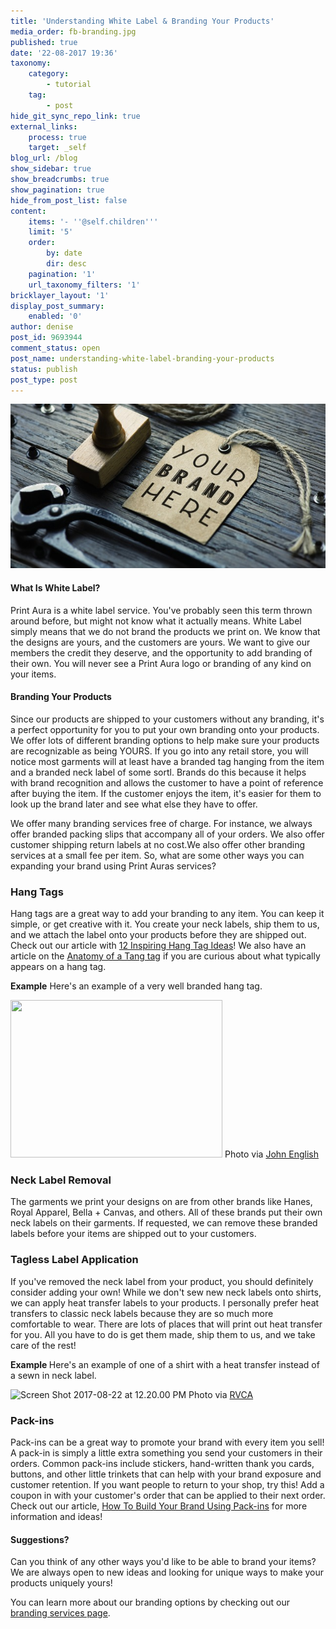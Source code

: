 ```yaml
---
title: 'Understanding White Label & Branding Your Products'
media_order: fb-branding.jpg
published: true
date: '22-08-2017 19:36'
taxonomy:
    category:
        - tutorial
    tag:
        - post
hide_git_sync_repo_link: true
external_links:
    process: true
    target: _self
blog_url: /blog
show_sidebar: true
show_breadcrumbs: true
show_pagination: true
hide_from_post_list: false
content:
    items: '- ''@self.children'''
    limit: '5'
    order:
        by: date
        dir: desc
    pagination: '1'
    url_taxonomy_filters: '1'
bricklayer_layout: '1'
display_post_summary:
    enabled: '0'
author: denise
post_id: 9693944
comment_status: open
post_name: understanding-white-label-branding-your-products
status: publish
post_type: post
---
```


![](fb-branding.jpg)

<h4>What Is White Label?</h4>
Print Aura is a white label service. You've probably seen this term thrown around before, but might not know what it actually means. White Label simply means that we do not brand the products we print on. We know that the designs are yours, and the customers are yours. We want to give our members the credit they deserve, and the opportunity to add branding of their own. You will never see a Print Aura logo or branding of any kind on your items.

<h4>Branding Your Products</h4>
Since our products are shipped to your customers without any branding, it's a perfect opportunity for you to put your own branding onto your products. We offer lots of different branding options to help make sure your products are recognizable as being YOURS. If you go into any retail store, you will notice most garments will at least have a branded tag hanging from the item and a branded neck label of some sortl. Brands do this because it helps with brand recognition and allows the customer to have a point of reference after buying the item. If the customer enjoys the item, it's easier for them to look up the brand later and see what else they have to offer.

We offer many branding services free of charge. For instance, we always offer branded packing slips that accompany all of your orders. We also offer customer shipping return labels at no cost.We also offer other branding services at a small fee per item. So, what are some other ways you can expanding your brand using Print Auras services?

<h3>Hang Tags</h3>
Hang tags are a great way to add your branding to any item. You can keep it simple, or get creative with it. You create your neck labels, ship them to us, and we attach the label onto your products before they are shipped out. Check out our article with <a href="https://printaura.com/12-inspiring-hang-tag-designs/" target="_blank">12 Inspiring Hang Tag Ideas</a>! We also have an article on the <a href="https://printaura.com/anatomy-of-an-awesome-hang-tag" target="_blank">Anatomy of a Tang tag</a> if you are curious about what typically appears on a hang tag.

<strong>Example</strong>
Here's an example of a very well branded hang tag.

<img src="https://printaura.com/wp-content/uploads/2015/12/Voila_Capture-2015-12-29_11-04-09_AM.png" alt="" width="339" height="252" />
Photo via <a href="https://www.behance.net/gallery/21327309/Broken-Rabbit-Apparel-Branding" target="_blank">John English</a>

<h3>Neck Label Removal</h3>
The garments we print your designs on are from other brands like Hanes, Royal Apparel, Bella + Canvas, and others. All of these brands put their own neck labels on their garments. If requested, we can remove these branded labels before your items are shipped out to your customers.

<h3>Tagless Label Application</h3>
If you've removed the neck label from your product, you should definitely consider adding your own! While we don't sew new neck labels onto shirts, we can apply heat transfer labels to your products. I personally prefer heat transfers to classic neck labels because they are so much more comfortable to wear. There are lots of places that will print out heat transfer for you. All you have to do is get them made, ship them to us, and we take care of the rest!

<strong>Example </strong>
Here's an example of one of a shirt with a heat transfer instead of a sewn in neck label.

<img class="alignnone  wp-image-9705260" src="https://printaura.com/wp-content/uploads/2017/08/Screen-Shot-2017-08-22-at-12.20.00-PM.png" alt="Screen Shot 2017-08-22 at 12.20.00 PM" width="559" height="413" />
Photo via <a href="https://www.rvca.com/" target="_blank">RVCA</a>

<h3>Pack-ins</h3>
Pack-ins can be a great way to promote your brand with every item you sell! A pack-in is simply a little extra something you send your customers in their orders. Common pack-ins include stickers, hand-written thank you cards, buttons, and other little trinkets that can help with your brand exposure and customer retention. If you want people to return to your shop, try this! Add a coupon in with your customer's order that can be applied to their next order.  
Check out our article, <a href="https://printaura.com/how-to-build-your-brand-using-pack-ins/" target="_blank">How To Build Your Brand Using Pack-ins</a> for more information and ideas!
<h4>Suggestions?</h4>
Can you think of any other ways you'd like to be able to brand your items? We are always open to new ideas and looking for unique ways to make your products uniquely yours!

You can learn more about our branding options by checking out our <a href="https://printaura.com/branding" target="_blank">branding services page</a>.